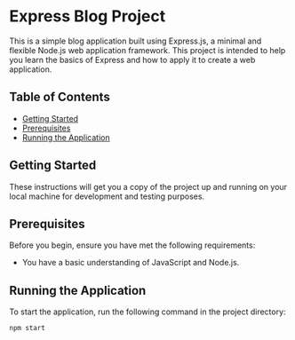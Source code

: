 # Express Blog Project

This is a simple blog application built using Express.js, a minimal and flexible Node.js web application framework. This project is intended to help you learn the basics of Express and how to apply it to create a web application.

## Table of Contents
- [Getting Started](#getting-started)
- [Prerequisites](#prerequisites)
- [Running the Application](#running-the-application)


## Getting Started

These instructions will get you a copy of the project up and running on your local machine for development and testing purposes.

## Prerequisites

Before you begin, ensure you have met the following requirements:
- You have a basic understanding of JavaScript and Node.js.

## Running the Application

To start the application, run the following command in the project directory:
```sh
npm start
